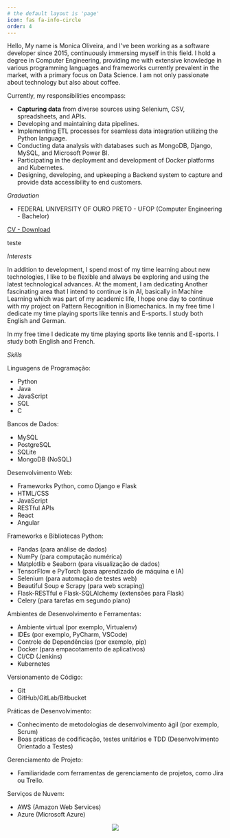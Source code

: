 ```yaml
---
# the default layout is 'page'
icon: fas fa-info-circle
order: 4
---
```


Hello, 
My name is Monica Oliveira, and I've been working as a software developer since 2015, continuously immersing myself in this field.
I hold a degree in Computer Engineering, providing me with extensive knowledge in various programming languages and frameworks currently prevalent in the market, with a primary focus on Data Science. I am not only passionate about technology but also about coffee.

Currently, my responsibilities encompass:

- **Capturing data** from diverse sources using Selenium, CSV, spreadsheets, and APIs.
- Developing and maintaining data pipelines.
- Implementing ETL processes for seamless data integration utilizing the Python language.
- Conducting data analysis with databases such as MongoDB, Django, MySQL, and Microsoft Power BI.
- Participating in the deployment and development of Docker platforms and Kubernetes.
- Designing, developing, and upkeeping a Backend system to capture and provide data accessibility to end customers.





<link rel="stylesheet" href="https://cdnjs.cloudflare.com/ajax/libs/font-awesome/5.15.3/css/all.min.css">
<i class="fas fa-graduation-cap fa-2x" aria-hidden="true">   Graduation </i>

- FEDERAL UNIVERSITY OF OURO PRETO - UFOP (Computer Engineering - Bachelor) 

[CV - Download](/path/to/your/pdf/file.pdf)

<div class="heart-icon">
  <i class="fas fa-heart"></i>
</div>

teste


<i class="fas fa-regular fa-comments fa-2x"> Interests</i>

In addition to development, I spend most of my time learning about new technologies, I like to be flexible and always be exploring and using the latest technological advances. At the moment, I am dedicating Another fascinating area that I intend to continue is in AI, basically in Machine Learning which was part of my academic life, I hope one day to continue with my project on Pattern Recognition in Biomechanics. In my free time I dedicate my time playing sports like tennis and E-sports. I study both English and German.

In my free time I dedicate my time playing sports like tennis and E-sports. I study both English and French.


<i class="fas fa-regular fa-comments fa-2x"> Skills</i>

Linguagens de Programação:

- Python
- Java 
- JavaScript 
- SQL 
- C

Bancos de Dados:

- MySQL
- PostgreSQL
- SQLite
- MongoDB (NoSQL)

Desenvolvimento Web:
- Frameworks Python, como Django e Flask
- HTML/CSS
- JavaScript 
- RESTful APIs
- React
- Angular 

Frameworks e Bibliotecas Python:
- Pandas (para análise de dados)
- NumPy (para computação numérica)
- Matplotlib e Seaborn (para visualização de dados)
- TensorFlow e PyTorch (para aprendizado de máquina e IA)
- Selenium (para automação de testes web)
- Beautiful Soup e Scrapy (para web scraping)
- Flask-RESTful e Flask-SQLAlchemy (extensões para Flask)
- Celery (para tarefas em segundo plano)

Ambientes de Desenvolvimento e Ferramentas:
- Ambiente virtual (por exemplo, Virtualenv)
- IDEs (por exemplo, PyCharm, VSCode)
- Controle de Dependências (por exemplo, pip)
- Docker (para empacotamento de aplicativos)
- CI/CD (Jenkins)
- Kubernetes

Versionamento de Código:
- Git
- GitHub/GitLab/Bitbucket

Práticas de Desenvolvimento:
- Conhecimento de metodologias de desenvolvimento ágil (por exemplo, Scrum)
- Boas práticas de codificação, testes unitários e TDD (Desenvolvimento Orientado a Testes)

Gerenciamento de Projeto:
- Familiaridade com ferramentas de gerenciamento de projetos, como Jira ou Trello.

Serviços de Nuvem:

- AWS (Amazon Web Services)
- Azure (Microsoft Azure)

<p align="center">
  <a href="https://skillicons.dev">
    <img src="https://skillicons.dev/icons?i=
bootstrap,,fastapi,flask,jenkins,
laravel,linux,nextjs,nginx,nodejs,postman,
regex,selenium,sequelize,tensorflow," />
  </a>
</p>
